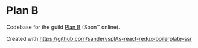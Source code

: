 # Plan B

Codebase for the guild [Plan B](https://planbguild.eu) (Soon™ online).

Created with https://github.com/sandervspl/ts-react-redux-boilerplate-ssr
